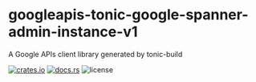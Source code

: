 # googleapis-tonic-google-spanner-admin-instance-v1

A Google APIs client library generated by tonic-build

[![crates.io](https://img.shields.io/crates/v/googleapis-tonic-google-spanner-admin-instance-v1)](https://crates.io/crates/googleapis-tonic-google-spanner-admin-instance-v1)
[![docs.rs](https://img.shields.io/docsrs/googleapis-tonic-google-spanner-admin-instance-v1)](https://docs.rs/googleapis-tonic-google-spanner-admin-instance-v1)
![license](https://img.shields.io/crates/l/googleapis-tonic-google-spanner-admin-instance-v1)
